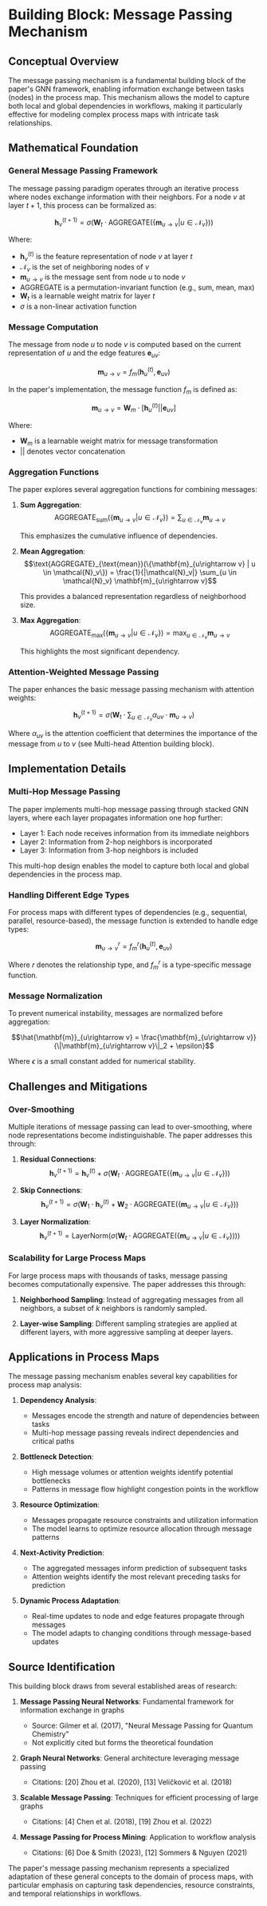 # Building Block: Message Passing Mechanism

## Conceptual Overview

The message passing mechanism is a fundamental building block of the paper's GNN framework, enabling information exchange between tasks (nodes) in the process map. This mechanism allows the model to capture both local and global dependencies in workflows, making it particularly effective for modeling complex process maps with intricate task relationships.

## Mathematical Foundation

### General Message Passing Framework

The message passing paradigm operates through an iterative process where nodes exchange information with their neighbors. For a node $v$ at layer $t+1$, this process can be formalized as:

$$\mathbf{h}_v^{(t+1)} = \sigma\left(\mathbf{W}_t \cdot \text{AGGREGATE}(\{\mathbf{m}_{u\rightarrow v} | u \in \mathcal{N}_v\})\right)$$

Where:
- $\mathbf{h}_v^{(t)}$ is the feature representation of node $v$ at layer $t$
- $\mathcal{N}_v$ is the set of neighboring nodes of $v$
- $\mathbf{m}_{u\rightarrow v}$ is the message sent from node $u$ to node $v$
- AGGREGATE is a permutation-invariant function (e.g., sum, mean, max)
- $\mathbf{W}_t$ is a learnable weight matrix for layer $t$
- $\sigma$ is a non-linear activation function

### Message Computation

The message from node $u$ to node $v$ is computed based on the current representation of $u$ and the edge features $\mathbf{e}_{uv}$:

$$\mathbf{m}_{u\rightarrow v} = f_m(\mathbf{h}_u^{(t)}, \mathbf{e}_{uv})$$

In the paper's implementation, the message function $f_m$ is defined as:

$$\mathbf{m}_{u\rightarrow v} = \mathbf{W}_m \cdot [\mathbf{h}_u^{(t)} || \mathbf{e}_{uv}]$$

Where:
- $\mathbf{W}_m$ is a learnable weight matrix for message transformation
- $||$ denotes vector concatenation

### Aggregation Functions

The paper explores several aggregation functions for combining messages:

1. **Sum Aggregation**:
   $$\text{AGGREGATE}_{\text{sum}}(\{\mathbf{m}_{u\rightarrow v} | u \in \mathcal{N}_v\}) = \sum_{u \in \mathcal{N}_v} \mathbf{m}_{u\rightarrow v}$$

   This emphasizes the cumulative influence of dependencies.

2. **Mean Aggregation**:
   $$\text{AGGREGATE}_{\text{mean}}(\{\mathbf{m}_{u\rightarrow v} | u \in \mathcal{N}_v\}) = \frac{1}{|\mathcal{N}_v|} \sum_{u \in \mathcal{N}_v} \mathbf{m}_{u\rightarrow v}$$

   This provides a balanced representation regardless of neighborhood size.

3. **Max Aggregation**:
   $$\text{AGGREGATE}_{\text{max}}(\{\mathbf{m}_{u\rightarrow v} | u \in \mathcal{N}_v\}) = \max_{u \in \mathcal{N}_v} \mathbf{m}_{u\rightarrow v}$$

   This highlights the most significant dependency.

### Attention-Weighted Message Passing

The paper enhances the basic message passing mechanism with attention weights:

$$\mathbf{h}_v^{(t+1)} = \sigma\left(\mathbf{W}_t \cdot \sum_{u \in \mathcal{N}_v} \alpha_{uv} \cdot \mathbf{m}_{u\rightarrow v}\right)$$

Where $\alpha_{uv}$ is the attention coefficient that determines the importance of the message from $u$ to $v$ (see Multi-head Attention building block).

## Implementation Details

### Multi-Hop Message Passing

The paper implements multi-hop message passing through stacked GNN layers, where each layer propagates information one hop further:

- Layer 1: Each node receives information from its immediate neighbors
- Layer 2: Information from 2-hop neighbors is incorporated
- Layer 3: Information from 3-hop neighbors is included

This multi-hop design enables the model to capture both local and global dependencies in the process map.

### Handling Different Edge Types

For process maps with different types of dependencies (e.g., sequential, parallel, resource-based), the message function is extended to handle edge types:

$$\mathbf{m}_{u\rightarrow v}^{r} = f_m^{r}(\mathbf{h}_u^{(t)}, \mathbf{e}_{uv})$$

Where $r$ denotes the relationship type, and $f_m^{r}$ is a type-specific message function.

### Message Normalization

To prevent numerical instability, messages are normalized before aggregation:

$$\hat{\mathbf{m}}_{u\rightarrow v} = \frac{\mathbf{m}_{u\rightarrow v}}{\|\mathbf{m}_{u\rightarrow v}\|_2 + \epsilon}$$

Where $\epsilon$ is a small constant added for numerical stability.

## Challenges and Mitigations

### Over-Smoothing

Multiple iterations of message passing can lead to over-smoothing, where node representations become indistinguishable. The paper addresses this through:

1. **Residual Connections**:
   $$\mathbf{h}_v^{(t+1)} = \mathbf{h}_v^{(t)} + \sigma\left(\mathbf{W}_t \cdot \text{AGGREGATE}(\{\mathbf{m}_{u\rightarrow v} | u \in \mathcal{N}_v\})\right)$$

2. **Skip Connections**:
   $$\mathbf{h}_v^{(t+1)} = \sigma\left(\mathbf{W}_1 \cdot \mathbf{h}_v^{(t)} + \mathbf{W}_2 \cdot \text{AGGREGATE}(\{\mathbf{m}_{u\rightarrow v} | u \in \mathcal{N}_v\})\right)$$

3. **Layer Normalization**:
   $$\mathbf{h}_v^{(t+1)} = \text{LayerNorm}\left(\sigma\left(\mathbf{W}_t \cdot \text{AGGREGATE}(\{\mathbf{m}_{u\rightarrow v} | u \in \mathcal{N}_v\})\right)\right)$$

### Scalability for Large Process Maps

For large process maps with thousands of tasks, message passing becomes computationally expensive. The paper addresses this through:

1. **Neighborhood Sampling**:
   Instead of aggregating messages from all neighbors, a subset of $k$ neighbors is randomly sampled.

2. **Layer-wise Sampling**:
   Different sampling strategies are applied at different layers, with more aggressive sampling at deeper layers.

## Applications in Process Maps

The message passing mechanism enables several key capabilities for process map analysis:

1. **Dependency Analysis**:
   - Messages encode the strength and nature of dependencies between tasks
   - Multi-hop message passing reveals indirect dependencies and critical paths

2. **Bottleneck Detection**:
   - High message volumes or attention weights identify potential bottlenecks
   - Patterns in message flow highlight congestion points in the workflow

3. **Resource Optimization**:
   - Messages propagate resource constraints and utilization information
   - The model learns to optimize resource allocation through message patterns

4. **Next-Activity Prediction**:
   - The aggregated messages inform prediction of subsequent tasks
   - Attention weights identify the most relevant preceding tasks for prediction

5. **Dynamic Process Adaptation**:
   - Real-time updates to node and edge features propagate through messages
   - The model adapts to changing conditions through message-based updates

## Source Identification

This building block draws from several established areas of research:

1. **Message Passing Neural Networks**: Fundamental framework for information exchange in graphs
   - Source: Gilmer et al. (2017), "Neural Message Passing for Quantum Chemistry"
   - Not explicitly cited but forms the theoretical foundation

2. **Graph Neural Networks**: General architecture leveraging message passing
   - Citations: [20] Zhou et al. (2020), [13] Veličković et al. (2018)

3. **Scalable Message Passing**: Techniques for efficient processing of large graphs
   - Citations: [4] Chen et al. (2018), [19] Zhou et al. (2022)

4. **Message Passing for Process Mining**: Application to workflow analysis
   - Citations: [6] Doe & Smith (2023), [12] Sommers & Nguyen (2021)

The paper's message passing mechanism represents a specialized adaptation of these general concepts to the domain of process maps, with particular emphasis on capturing task dependencies, resource constraints, and temporal relationships in workflows.